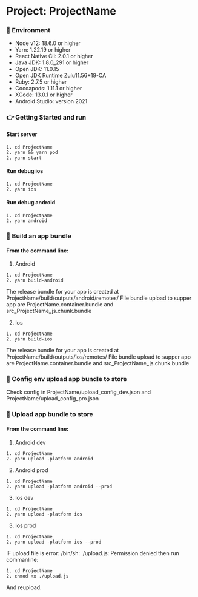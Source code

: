 # Project: ProjectName

### :file_folder: Environment

- Node v12: 18.6.0 or higher
- Yarn: 1.22.19 or higher
- React Native Cli: 2.0.1 or higher
- Java JDK: 1.8.0_291 or higher
- Open JDK: 11.0.15
- Open JDK Runtime Zulu11.56+19-CA
- Ruby: 2.7.5 or higher
- Cocoapods: 1.11.1 or higher
- XCode: 13.0.1 or higher
- Android Studio: version 2021

### :point_right: Getting Started and run

#### Start server

```
1. cd ProjectName
2. yarn && yarn pod
2. yarn start
```

#### Run debug ios

```
1. cd ProjectName
2. yarn ios
```

#### Run debug android

```
1. cd ProjectName
2. yarn android
```

### :rocket: Build an app bundle
#### From the command line:
1. Android
```
1. cd ProjectName
2. yarn build-android
```
The release bundle for your app is created at ProjectName/build/outputs/android/remotes/
File bundle upload to supper app are ProjectName.container.bundle and src_ProjectName_js.chunk.bundle

2. Ios
```
1. cd ProjectName
2. yarn build-ios
```
The release bundle for your app is created at ProjectName/build/outputs/ios/remotes/
File bundle upload to supper app are ProjectName.container.bundle and src_ProjectName_js.chunk.bundle

### :rocket: Config env upload app bundle to store

Check config in ProjectName/upload_config_dev.json and ProjectName/upload_config_pro.json

### :rocket: Upload app bundle to store
#### From the command line:
1. Android dev
```
1. cd ProjectName
2. yarn upload -platform android
```
2. Android prod
```
1. cd ProjectName
2. yarn upload -platform android --prod
```


3. Ios dev
```
1. cd ProjectName
2. yarn upload -platform ios
```
3. Ios prod
```
1. cd ProjectName
2. yarn upload -platform ios --prod
```

IF upload file is error: /bin/sh: ./upload.js: Permission denied then run commanline: 

```
1. cd ProjectName
2. chmod +x ./upload.js
```
And reupload.